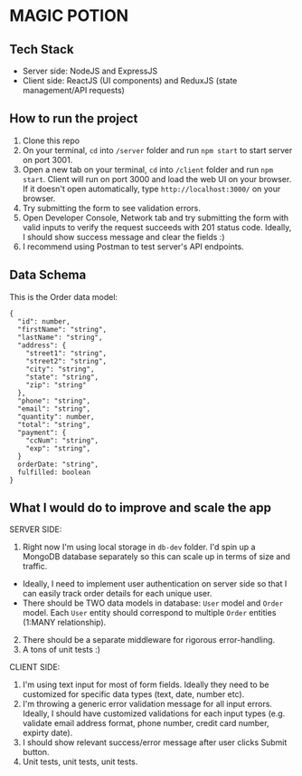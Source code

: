 # MAGIC POTION

## Tech Stack
- Server side: NodeJS and ExpressJS
- Client side: ReactJS (UI components) and ReduxJS (state management/API requests)

## How to run the project
1. Clone this repo
2. On your terminal, `cd` into `/server` folder and run `npm start` to start server on port 3001.
3. Open a new tab on your terminal, `cd` into `/client` folder and run `npm start`. Client will run on port 3000 and load the web UI on your browser. If it doesn't open automatically, type `http://localhost:3000/` on your browser.
4. Try submitting the form to see validation errors.
5. Open Developer Console, Network tab and try submitting the form with valid inputs to verify the request succeeds with 201 status code. Ideally, I should show success message and clear the fields :)
6. I recommend using Postman to test server's API endpoints.


## Data Schema
This is the Order data model:
```
{	
  "id": number,
  "firstName": "string",	
  "lastName": "string",	
  "address": {	
    "street1": "string",	
    "street2": "string",	
    "city": "string",	
    "state": "string",	
    "zip": "string"	
  },	
  "phone": "string",	
  "email": "string",	
  "quantity": number,	
  "total": "string",	
  "payment": {	
    "ccNum": "string",	
    "exp": "string",	
  }	
  orderDate: "string",
  fulfilled: boolean
}
```

## What I would do to improve and scale the app
SERVER SIDE:
1. Right now I'm using local storage in `db-dev` folder. I'd spin up a MongoDB database separately so this can scale up in terms of size and traffic.
- Ideally, I need to implement user authentication on server side so that I can easily track order details for each unique user.
- There should be TWO data models in database: `User` model and `Order` model. Each `User` entity should correspond to multiple `Order` entities (1:MANY relationship).
2. There should be a separate middleware for rigorous error-handling.
3. A tons of unit tests :)

CLIENT SIDE:
1. I'm using text input for most of form fields. Ideally they need to be customized for specific data types (text, date, number etc).
2. I'm throwing a generic error validation message for all input errors. Ideally, I should have customized validations for each input types (e.g. validate email address format, phone number, credit card number, expirty date).
3. I should show relevant success/error message after user clicks Submit button.
4. Unit tests, unit tests, unit tests. 


